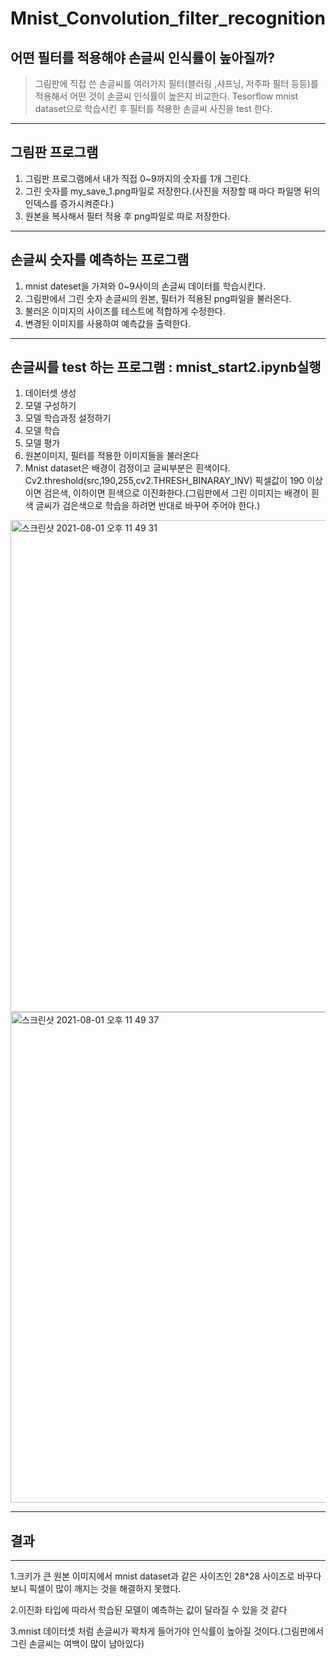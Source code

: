 # Mnist_Convolution_filter_recognition

## 어떤 필터를 적용해야 손글씨 인식률이 높아질까?
> 그림판에 직접 쓴 손글씨를 여러가지 필터(블러링 ,샤프닝, 저주파 필터 등등)를 적용해서 어떤 것이 손글씨 인식률이 높은지 비교한다.
Tesorflow mnist dataset으로 학습시킨 후 필터를 적용한 손글씨 사진을 test 한다.
-------------

## 그림판 프로그램
1. 그림판 프로그램에서 내가 직접 0~9까지의 숫자를 1개 그린다.
2. 그린 숫자를 my_save_1.png파일로 저장한다.(사진을 저장할 때 마다 파일명 뒤의 인덱스를 증가시켜준다.)
3. 원본을 복사해서 필터 적용 후 png파일로  따로 저장한다.

----------
## 손글씨 숫자를 예측하는 프로그램
1. mnist dateset을 가져와 0~9사이의 손글씨 데이터를 학습시킨다.
2. 그림판에서 그린 숫자 손글씨의 원본, 필터가 적용된 png파일을 불러온다.
3. 불러온 이미지의 사이즈를 테스트에 적합하게 수정한다.
4. 변경된 이미지를 사용하여 예측값을 출력한다.
-----------
## 손글씨를 test 하는 프로그램 : mnist_start2.ipynb실행
1. 데이터셋 생성
2. 모델 구성하기
3. 모델 학습과정 설정하기 
4. 모델 학습
5. 모델 평가
6. 원본이미지, 필터를 적용한 이미지들을 불러온다
7. Mnist dataset은 배경이 검정이고 글씨부분은 흰색이다. Cv2.threshold(src,190,255,cv2.THRESH_BINARAY_INV) 픽셀값이 190 이상이면
검은색, 이하이면 흰색으로 이진화한다.(그림판에서 그린 이미지는 배경이 흰색 글씨가 검은색으로 학습을 하려면 반대로 바꾸어 주어야 한다.)
<img width="787" alt="스크린샷 2021-08-01 오후 11 49 31" src="https://user-images.githubusercontent.com/44018024/127775290-fdcbf4a1-9dfb-4fed-b8cd-fe557819c817.png">
<img width="785" alt="스크린샷 2021-08-01 오후 11 49 37" src="https://user-images.githubusercontent.com/44018024/127775330-2c873204-c3e9-4fb8-9293-c4716c047dd0.png">

-----------

## 결과
------------
1.크키가 큰 원본 이미지에서 mnist dataset과 같은 사이즈인 28*28 사이즈로 바꾸다 보니 픽셀이 많이 깨지는 것을 해결하지 못했다.

2.이진화 타입에 따라서 학습된 모델이 예측하는 값이 달라질 수 있을 것 같다

3.mnist 데이터셋 처럼 손글씨가 꽉차게 들어가야 인식률이 높아질 것이다.(그림판에서 그린 손글씨는 여백이 많이 남아있다)
